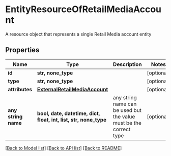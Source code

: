 # EntityResourceOfRetailMediaAccount

A resource object that represents a single Retail Media account entity

## Properties
Name | Type | Description | Notes
------------ | ------------- | ------------- | -------------
**id** | **str, none_type** |  | [optional] 
**type** | **str, none_type** |  | [optional] 
**attributes** | [**ExternalRetailMediaAccount**](ExternalRetailMediaAccount.md) |  | [optional] 
**any string name** | **bool, date, datetime, dict, float, int, list, str, none_type** | any string name can be used but the value must be the correct type | [optional]

[[Back to Model list]](../README.md#documentation-for-models) [[Back to API list]](../README.md#documentation-for-api-endpoints) [[Back to README]](../README.md)


